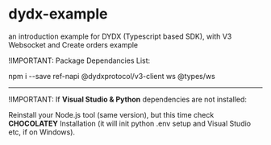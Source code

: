 # dydx-example
an introduction example for DYDX (Typescript based SDK), with V3 Websocket and Create orders example

!IMPORTANT: Package Dependancies List:

npm i --save ref-napi @dydxprotocol/v3-client ws @types/ws

_______________________________________________________________

!IMPORTANT: If **Visual Studio & Python** dependencies are not installed:

Reinstall your Node.js tool (same version), but this time check **CHOCOLATEY** Installation  (it will init python .env setup and Visual Studio etc, if on Windows).
